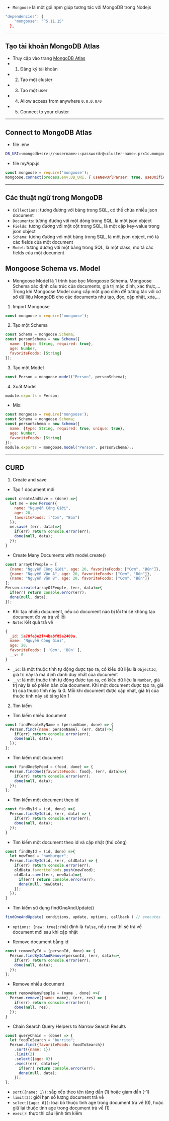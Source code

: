 - `Mongoose` là một gói npm giúp tương tác với MongoDB trong Nodejs
```sh
"dependencies": {
    "mongoose": "^5.11.15"
  },
```
---
## Tạo tài khoản MongoDB Atlas
- Truy cập vào trang [MongoDB Atlas](https://www.mongodb.com/cloud/atlas)
- 1. Đăng ký tài khoản
- 2. Tạo một cluster
- 3. Tạo một user
- 4. Allow access from anywhere `0.0.0.0/0`
- 5. Connect to your cluster
---
## Connect to MongoDB Atlas 
- file .env
```sh
DB_URI=<mongodb+srv://<username>:<password>@<cluster-name>.prx1c.mongodb.net/<db-name>?retryWrites=true&w=majority>
```
- file myApp.js
```js
const mongoose = require('mongoose');
mongoose.connect(process.env.DB_URI, { useNewUrlParser: true, useUnifiedTopology: true });
```
---
## Các thuật ngữ trong MongoDB
- `Collections`: tương đương với bảng trong SQL, có thể chứa nhiều json document
- `Documents`: tương đương với một dòng trong SQL, là một json object
- `Fields`: tương đương với một cột trong SQL, là một cặp key-value trong json object
- `Schema`: tương đương với một bảng trong SQL, là một json object, mô tả các fields của một document
- `Model`: tương đương với một bảng trong SQL, là một class, mô tả các fields của một document
## Mongoose Schema vs. Model
- Mongoose Model là 1 trình bao bọc Mongoose Schema. Mongoose Schema xác định cấu trúc của documents, giá trị mặc đinh, xác thực,... Trong khi Mongoose Model cung cấp một giao diện để tương tác với cơ sở dữ liệu MongoDB cho các documents như tạo, đọc, cập nhật, xóa,...
1. Import Mongoose
```js
const mongoose = require('mongoose');
```
2. Tạo một Schema
```js
const Schema = mongoose.Schema;
const personSchema = new Schema({
  name: {type: String, required: true},
  age: Number,
  favoriteFoods: [String]
});
```
3. Tạo một Model
```js
const Person = mongoose.model("Person", personSchema);
```
4. Xuất Model
```js
module.exports = Person;
```
- Mix:
```js
const mongoose = require('mongoose');
const Schema = mongoose.Schema;
const personSchema = new Schema({
  name: {type: String, required: true, unique: true},
  age: Number,
  favoriteFoods: [String]
});
module.exports = mongoose.model("Person", personSchema);;
```
---
## CURD
1. Create and save
- Tạo 1 document mới
```js
const createAndSave = (done) =>{
  let me = new Person({
    name: "Nguyễn Công Giới",
    age: 20,
    favoriteFoods: ["Cơm", "Bún"]
  });
  me.save( (err, data)=>{
    if(err) return console.error(err);
    done(null, data);
  });
}
```
- Create Many Documents with model.create()
```js
const arrayOfPeople = [
  {name: "Nguyễn Công Giới", age: 20, favoriteFoods: ["Cơm", "Bún"]},
  {name: "Nguyễn Văn A", age: 20, favoriteFoods: ["Cơm", "Bún"]},
  {name: "Nguyễn Văn B", age: 20, favoriteFoods: ["Cơm", "Bún"]} 
];
Person.create(arrayOfPeople, (err, data)=>{
  if(err) return console.error(err);
  done(null, data);
});
```
- Khi tạo nhiều document, nếu có document nào bị lỗi thì sẽ không tạo document đó và trả về lỗi
- `Note`: Kết quả trả về
```js
{ 
  _id: 5a78fe3e2f44ba8f85a2409a,
  name: 'Nguyễn Công Giới',
  age: 20,
  favoriteFoods: [ 'Cơm', 'Bún' ],
  __v: 0
}
```
- `_id`: là một thuộc tính tự động được tạo ra, có kiểu dữ liệu là `ObjectId`, giá trị này là mã định danh duy nhất của document
- `__v`: là một thuộc tính tự động được tạo ra, có kiểu dữ liệu là `Number`, giá trị này là số phiên bản của document. Khi một document được tạo ra, giá trị của thuộc tính này là 0. Mỗi khi document được cập nhật, giá trị của thuộc tính này sẽ tăng lên 1

2. Tìm kiếm
- Tìm kiếm nhiều document
```js
const findPeopleByName = (personName, done) => {
  Person.find({name: personName}, (err, data)=>{
    if(err) return console.error(err);
    done(null, data);
  });
};
```

- Tìm kiếm một document
```js
const findOneByFood = (food, done) => {
  Person.findOne({favoriteFoods: food}, (err, data)=>{
    if(err) return console.error(err);
    done(null, data);
  });
};
```

- Tìm kiếm một document theo id
```js
const findById = (id, done) =>{
  Person.findById(id, (err, data) => {
    if(err) return console.error(err);
    done(null, data);
  });
}
```

- Tìm kiếm một document theo id và cập nhật (thủ công)
```js
const findById = (id, done) =>{
  let newFood = "hamburger";
  Person.findById(id, (err, oldData) => {
    if(err) return console.error(err);
    oldData.favoriteFoods.push(newFood);
    oldData.save((err, newData)=>{
      if(err) return console.error(err);
      done(null, newData);
    });
  });
}
```

- Tìm kiếm sử dụng findOneAndUpdate()
```js
findOneAndUpdate( conditions, update, options, callback ) // executes
```
- `options: {new: true}`: mặt định là `false`, nếu `true` thì sẽ trả về document mới sau khi cập nhật

- Remove document bằng id
```js
const removeById = (personId, done) => {
  Person.findByIdAndRemove(personId, (err, data)=>{
    if(err) return console.error(err);
    done(null, data);
  });
};
```
- Remove nhiều document
```js
const removeManyPeople = (name , done) =>{
  Person.remove({name: name}, (err, res) => {
    if(err) return console.error(err);
    done(null, res);
  });
}
```
- Chain Search Query Helpers to Narrow Search Results
```js
const queryChain = (done) => {
  let foodToSearch = "burrito";
  Person.find({favoriteFoods: foodToSearch})
    .sort({name: 1})
    .limit(2)
    .select({age: 0})
    .exec((err, data)=>{
      if(err) return console.error(err);
      done(null, data);
    });
};

```
- `sort({name: 1})`: sắp xếp theo tên tăng dần (1) hoặc giảm dần (-1)
- `limit(2)`: giới hạn số lượng document trả về
- `select({age: 0})`: loại bỏ thuộc tính age trong document trả về (0), hoặc giữ lại thuộc tính age trong document trả về (1)
- `exec()`: thực thi câu lệnh tìm kiếm